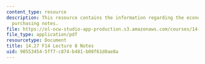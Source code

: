 ```yaml
---
content_type: resource
description: This resource contains the information regarding the economics of group
  purchasing notes.
file: https://ol-ocw-studio-app-production.s3.amazonaws.com/courses/14-27-economics-and-e-commerce-fall-2014/905534545ff7c874b481b08f61d0ae8a_MIT14_27F14_Lec8.pdf
file_type: application/pdf
resourcetype: Document
title: 14.27 F14 Lecture 8 Notes
uid: 90553454-5ff7-c874-b481-b08f61d0ae8a
---
```

